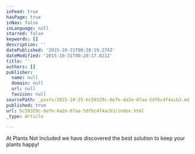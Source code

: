 ```yaml
---
inFeed: true
hasPage: true
inNav: false
inLanguage: null
starred: false
keywords: []
description: ''
datePublished: '2015-10-31T00:28:19.274Z'
dateModified: '2015-10-31T00:28:17.021Z'
title: ''
authors: []
publisher:
  name: null
  domain: null
  url: null
  favicon: null
sourcePath: _posts/2015-10-25-bc59329c-8e7e-4a2e-87aa-5df6c4f4acb3.md
published: true
url: bc59329c-8e7e-4a2e-87aa-5df6c4f4acb3/index.html
_type: Article

---
```

At Plants Not Included we have discovered the best solution to keep your plants happy!
